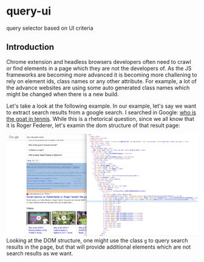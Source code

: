 # query-ui
query selector based on UI criteria 

## Introduction
Chrome extension and headless browsers developers often need to crawl or find elements in a page which they are not the developers of. As the JS frameworks are becoming more advanced it is becoming more challening to rely on element ids, class names or any other attribute. For example, a lot of the advance websites are using some auto generated class names which might be changed when there is a new build. 

Let's take a look at the following example.
In our example, let's say we want to extract search results from a google search. I searched in Google: [who is the goat in tennis](https://www.google.com/search?ei=VWgXX9SdJ9SN1fAP2YSyGA&q=who+is+the+goat+in+tennis&oq=who+is+the+goat+in+te&gs_lcp=CgZwc3ktYWIQARgAMgIIADIGCAAQFhAeMggIABAWEAoQHjIGCAAQFhAeMgYIABAWEB4yBggAEBYQHjIGCAAQFhAeMgYIABAWEB4yBggAEBYQHjIGCAAQFhAeOgQIABBHOgQIABBDOgIILlC_d1isfWCFiQFoAHABeACAAWKIAeIDkgEBNpgBAKABAaoBB2d3cy13aXrAAQE&sclient=psy-ab). While this is a rhetorical question, since we all know that it is Roger Federer, let's examin the dom structure of that result page:

![Google Search](https://github.com/mrharel/query-ui/blob/master/static/Screenshot%202020-07-21%20at%2023.17.09.png)
Looking at the DOM structure, one might use the class `g` to query search results in the page, but that will provide additional elements which are not search results as we want. 



